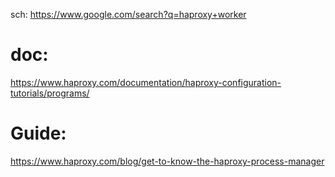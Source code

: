sch: https://www.google.com/search?q=haproxy+worker

# doc:
https://www.haproxy.com/documentation/haproxy-configuration-tutorials/programs/

# Guide:
https://www.haproxy.com/blog/get-to-know-the-haproxy-process-manager
